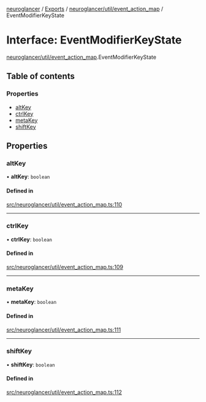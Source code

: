 [neuroglancer](../README.md) / [Exports](../modules.md) / [neuroglancer/util/event\_action\_map](../modules/neuroglancer_util_event_action_map.md) / EventModifierKeyState

# Interface: EventModifierKeyState

[neuroglancer/util/event_action_map](../modules/neuroglancer_util_event_action_map.md).EventModifierKeyState

## Table of contents

### Properties

- [altKey](neuroglancer_util_event_action_map.EventModifierKeyState.md#altkey)
- [ctrlKey](neuroglancer_util_event_action_map.EventModifierKeyState.md#ctrlkey)
- [metaKey](neuroglancer_util_event_action_map.EventModifierKeyState.md#metakey)
- [shiftKey](neuroglancer_util_event_action_map.EventModifierKeyState.md#shiftkey)

## Properties

### altKey

• **altKey**: `boolean`

#### Defined in

[src/neuroglancer/util/event_action_map.ts:110](https://github.com/ActiveBrainAtlas2/neuroglancer/blob/034b457d/src/neuroglancer/util/event_action_map.ts#L110)

___

### ctrlKey

• **ctrlKey**: `boolean`

#### Defined in

[src/neuroglancer/util/event_action_map.ts:109](https://github.com/ActiveBrainAtlas2/neuroglancer/blob/034b457d/src/neuroglancer/util/event_action_map.ts#L109)

___

### metaKey

• **metaKey**: `boolean`

#### Defined in

[src/neuroglancer/util/event_action_map.ts:111](https://github.com/ActiveBrainAtlas2/neuroglancer/blob/034b457d/src/neuroglancer/util/event_action_map.ts#L111)

___

### shiftKey

• **shiftKey**: `boolean`

#### Defined in

[src/neuroglancer/util/event_action_map.ts:112](https://github.com/ActiveBrainAtlas2/neuroglancer/blob/034b457d/src/neuroglancer/util/event_action_map.ts#L112)
